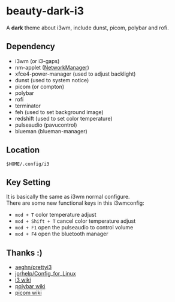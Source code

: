 # beauty-dark-i3
A **dark** theme about i3wm, include dunst, picom, polybar and rofi.  

## Dependency
* i3wm (or i3-gaps)
* nm-applet ([NetworkManager](https://wiki.archlinux.org/index.php/NetworkManager))
* xfce4-power-manager (used to adjust backlight)
* dunst (used to system notice)
* picom (or compton)
* polybar
* rofi
* terminator
* feh (used to set background image)
* redshift (used to set color temperature)
* pulseaudio (pavucontrol)
* blueman (blueman-manager)

## Location
`$HOME/.config/i3`  

## Key Setting
It is basically the same as i3wm normal configure.  
There are some new functional keys in this i3wmconfig:  
* `mod + T`         color temperature adjust  
* `mod + Shift + T` cancel color temperature adjust  
* `mod + F1`        open the pulseaudio to control volume
* `mod + F4`        open the bluetooth manager

## Thanks :)
* [aeghn/prettyi3](https://github.com/aeghn/prettyi3)
* [jorhelp/Config_for_Linux](https://github.com/jorhelp/Config_for_Linux)
* [i3 wiki](https://wiki.archlinux.org/index.php/I3)
* [polybar wiki](https://github.com/polybar/polybar/wiki)
* [picom wiki](https://wiki.archlinux.org/index.php/Picom)
